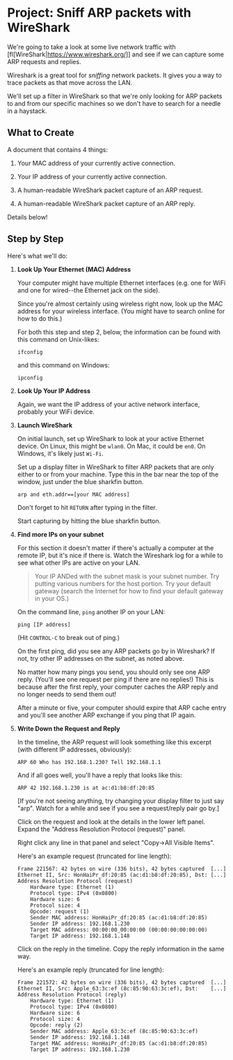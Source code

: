 
# Project: Sniff ARP packets with WireShark

We're going to take a look at some live network traffic with
[fl[WireShark|https://www.wireshark.org/]] and see if we can capture
some ARP requests and replies.

Wireshark is a great tool for _sniffing_ network packets. It gives you a
way to trace packets as that move across the LAN.

We'll set up a filter in WireShark so that we're only looking for ARP
packets to and from our specific machines so we don't have to search for
a needle in a haystack.

## What to Create

A document that contains 4 things:

1. Your MAC address of your currently active connection.

2. Your IP address of your currently active connection.

3. A human-readable WireShark packet capture of an ARP request.

4. A human-readable WireShark packet capture of an ARP reply.

Details below!

## Step by Step

Here's what we'll do:

1. **Look Up Your Ethernet (MAC) Address**

   Your computer might have multiple Ethernet interfaces (e.g. one for
   WiFi and one for wired--the Ethernet jack on the side).

   Since you're almost certainly using wireless right now, look up the
   MAC address for your wireless interface. (You might have to search
   online for how to do this.)
   
   For both this step and step 2, below, the information can be found
   with this command on Unix-likes:

   ```
   ifconfig
   ```

   and this command on Windows:

   ```
   ipconfig
   ```

2. **Look Up Your IP Address**

   Again, we want the IP address of your active network interface,
   probably your WiFi device.

3. **Launch WireShark**

   On initial launch, set up WireShark to look at your active Ethernet
   device. On Linux, this might be `wlan0`. On Mac, it could be `en0`.
   On Windows, it's likely just `Wi-Fi`.

   Set up a display filter in WireShark to filter ARP packets that are
   only either to or from your machine. Type this in the bar near the
   top of the window, just under the blue sharkfin button.

   ```
   arp and eth.addr==[your MAC address]
   ```

   Don't forget to hit `RETURN` after typing in the filter.

   Start capturing by hitting the blue sharkfin button.

4. **Find more IPs on your subnet**

   For this section it doesn't matter if there's actually a computer at
   the remote IP, but it's nice if there is. Watch the Wireshark log for
   a while to see what other IPs are active on your LAN.

   > Your IP ANDed with the subnet mask is your subnet number. Try
   > putting various numbers for the host portion. Try your default
   > gateway (search the Internet for how to find your default gateway
   > in your OS.)

   On the command line, `ping` another IP on your LAN:

   ```
   ping [IP address]
   ```

   (Hit `CONTROL-C` to break out of ping.)

   On the first ping, did you see any ARP packets go by in Wireshark? If
   not, try other IP addresses on the subnet, as noted above.

   No matter how many pings you send, you should only see one ARP
   reply. (You'll see one request per ping if there are no replies!)
   This is because after the first reply, your computer caches the ARP
   reply and no longer needs to send them out!

   After a minute or five, your computer should expire that ARP cache
   entry and you'll see another ARP exchange if you ping that IP again.

5. **Write Down the Request and Reply**

   In the timeline, the ARP request will look something like this
   excerpt (with different IP addresses, obviously):

   ```
   ARP 60 Who has 192.168.1.230? Tell 192.168.1.1
   ```

   And if all goes well, you'll have a reply that looks like this:

   ```
   ARP 42 192.168.1.230 is at ac:d1:b8:df:20:85
   ```

   [If you're not seeing anything, try changing your display filter to
   just say "arp". Watch for a while and see if you see a
   request/reply pair go by.]

   Click on the request and look at the details in the lower left panel.
   Expand the "Address Resolution Protocol (request)" panel.

   Right click any line in that panel and select "Copy->All Visible
   Items".

   Here's an example request (truncated for line length):

   ```
   Frame 221567: 42 bytes on wire (336 bits), 42 bytes captured  [...]
   Ethernet II, Src: HonHaiPr_df:20:85 (ac:d1:b8:df:20:85), Dst: [...]
   Address Resolution Protocol (request)
       Hardware type: Ethernet (1)
       Protocol type: IPv4 (0x0800)
       Hardware size: 6
       Protocol size: 4
       Opcode: request (1)
       Sender MAC address: HonHaiPr_df:20:85 (ac:d1:b8:df:20:85)
       Sender IP address: 192.168.1.230
       Target MAC address: 00:00:00_00:00:00 (00:00:00:00:00:00)
       Target IP address: 192.168.1.148
   ```

   Click on the reply in the timeline. Copy the reply information in the
   same way.

   Here's an example reply (truncated for line length):
   
   ```
   Frame 221572: 42 bytes on wire (336 bits), 42 bytes captured  [...]
   Ethernet II, Src: Apple_63:3c:ef (8c:85:90:63:3c:ef), Dst:    [...]
   Address Resolution Protocol (reply)
       Hardware type: Ethernet (1)
       Protocol type: IPv4 (0x0800)
       Hardware size: 6
       Protocol size: 4
       Opcode: reply (2)
       Sender MAC address: Apple_63:3c:ef (8c:85:90:63:3c:ef)
       Sender IP address: 192.168.1.148
       Target MAC address: HonHaiPr_df:20:85 (ac:d1:b8:df:20:85)
       Target IP address: 192.168.1.230
   ```

<!--

Rubric

10
Submission includes your MAC address of your currently active connection.

10
Submission includes your IP address of your currently active connection.

20
Submission includes a human-readable WireShark packet capture of an ARP request.

20
Submission includes a human-readable WireShark packet capture of an ARP reply.

-->
